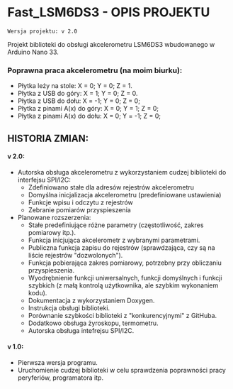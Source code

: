 # Fast_LSM6DS3 - OPIS PROJEKTU

    Wersja projektu: v 2.0

Projekt biblioteki do obsługi akcelerometru LSM6DS3 wbudowanego w Arduino Nano 33.

### Poprawna praca akcelerometru (na moim biurku):
- Płytka leży na stole: X =  0; Y =  0; Z =  1.
- Płytka z USB do góry: X =  1; Y =  0; Z =  0.
- Płytka z USB do dołu: X = -1; Y =  0; Z =  0;
- Płytka z pinami A(x) do góry: X = 0; Y =  1; Z =  0;
- Płytka z pinami A(x) do dołu: X = 0; Y = -1; Z =  0;

## HISTORIA ZMIAN:

#### v 2.0:
- Autorska obsługa akcelerometru z wykorzystaniem cudzej biblioteki do interfejsu SPI/I2C:
    - Zdefiniowano stałe dla adresów rejestrów akcelerometru
    - Domyślna inicjalizacja akcelerometru (predefiniowane ustawienia)
    - Funkcje wpisu i odczytu z rejestrów
    - Zebranie pomiarów przyspieszenia
- Planowane rozszerzenia:
    - Stałe predefiniujące różne parametry (częstotliwość, zakres pomiarowy itp.).
    - Funkcja inicjująca akcelerometr z wybranymi parametrami.
    - Publiczna funkcja zapisu do rejestrów (sprawdzająca, czy są na liście rejestrów "dozwolonych").
    - Funkcja pobierająca zakres pomiarowy, potrzebny przy obliczaniu przyspieszenia.
    - Wyodrębnienie funkcji uniwersalnych, funkcji domyślnych i funkcji szybkich (z małą kontrolą użytkownika, ale szybkim wykonaniem kodu).
    - Dokumentacja z wykorzystaniem Doxygen.
    - Instrukcja obsługi biblioteki.
    - Porównanie szybkości biblioteki z "konkurencyjnymi" z GitHuba.
    - Dodatkowo obsługa żyroskopu, termometru.
    - Autorska obsługa intefrejsu SPI/I2C.
    

#### v 1.0:
- Pierwsza wersja programu.
- Uruchomienie cudzej biblioteki w celu sprawdzenia poprawności pracy peryferiów, programatora itp.